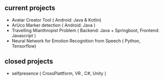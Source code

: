 ## current projects
- Avatar Creator Tool ( Android: Java & Kotlin)
- ArUco Marker detection ( Android: Java )
- Travelling Mianthropist Problem ( Backend: Java + Springboot, Frontend: Javascript )
- Neural Network for Emotion Recognition from Speech ( Python, Tensorflow)

## closed projects
- selfpresence ( CrossPlattform, VR , C#, Unity )
